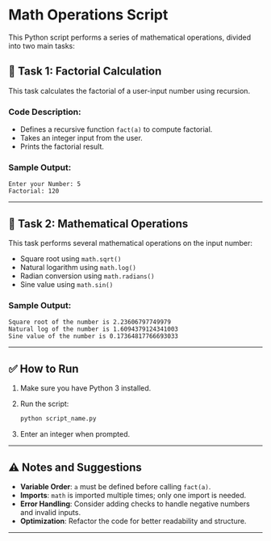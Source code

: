 # Math Operations Script

This Python script performs a series of mathematical operations, divided into two main tasks:

## 🔢 Task 1: Factorial Calculation

This task calculates the factorial of a user-input number using recursion.

### Code Description:

* Defines a recursive function `fact(a)` to compute factorial.
* Takes an integer input from the user.
* Prints the factorial result.

### Sample Output:

```
Enter your Number: 5
Factorial: 120
```

---

## 🧮 Task 2: Mathematical Operations

This task performs several mathematical operations on the input number:

* Square root using `math.sqrt()`
* Natural logarithm using `math.log()`
* Radian conversion using `math.radians()`
* Sine value using `math.sin()`

### Sample Output:

```
Square root of the number is 2.23606797749979
Natural log of the number is 1.6094379124341003
Sine value of the number is 0.17364817766693033
```

---

## ✅ How to Run

1. Make sure you have Python 3 installed.
2. Run the script:

   ```bash
   python script_name.py
   ```
3. Enter an integer when prompted.

---

## ⚠️ Notes and Suggestions

* **Variable Order**: `a` must be defined before calling `fact(a)`.
* **Imports**: `math` is imported multiple times; only one import is needed.
* **Error Handling**: Consider adding checks to handle negative numbers and invalid inputs.
* **Optimization**: Refactor the code for better readability and structure.

---

